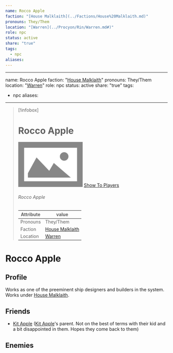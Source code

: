 ```yaml
---
name: Rocco Apple
faction: "[House Malklaith](../Factions/House%20Malklaith.md)"
pronouns: They/Them
location: "[Warren](../Procyon/Rin/Warren.md#)"
role: npc
status: active
share: "true"
tags:
  - npc
aliases: 
---
```

---
name: Rocco Apple
faction: "[House Malklaith](../Factions/House%20Malklaith.md)"
pronouns: They/Them
location: "[Warren](../Procyon/Rin/Warren.md#)"
role: npc
status: active
share: "true"
tags:
  - npc
aliases:
---


> [!infobox]
> # Rocco Apple
> ![cover hsmall](../ImagePlaceholder.png)
> [Show To Players](../ImagePlaceholder.png)
> ###### Rocco Apple
> Attribute |  value |
> ---|---|
> Pronouns | They/Them
> Faction | [House Malklaith](../Factions/House%20Malklaith.md)
> Location | [Warren](../Procyon/Rin/Warren.md.md#.md#) |


# Rocco Apple
## Profile
Works as one of the preeminent ship designers and builders in the system. Works under [House Malklaith](../Factions/House%20Malklaith.md).
## Friends
- [Kit Apple](./Kit%20Apple.md) ([Kit Apple](./Kit%20Apple.md)'s parent. Not on the best of terms with their kid and a bit disappointed in them. Hopes they come back to them)
## Enemies


